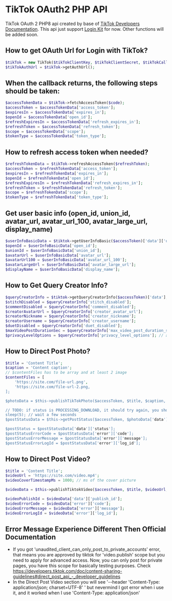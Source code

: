 # TikTok OAuth2 PHP API
TikTok OAuth 2 PHP8 api created by base of [TikTok Developers Documentation](https://developers.tiktok.com/).
This api just support [Login Kit](https://developers.tiktok.com/doc/login-kit-web/) for now. Other functions will be added soon.

## How to get OAuth Url for Login with TikTok?
```php
$tikTok = new TikTok($tikTokClientKey, $tikTokClientSecret, $tikTokCallbackUrl);
$tikTokAuthUrl = $tikTok->getAuthUrl();
```

## When the callback returns, the following steps should be taken:
```php
$accessTokenData = $tikTok->fetchAccessToken($code);
$accessToken = $accessTokenData['access_token'];
$expiresIn = $accessTokenData['expires_in'];
$openId = $accessTokenData['open_id'];
$refreshExpiresIn = $accessTokenData['refresh_expires_in'];
$refreshToken = $accessTokenData['refresh_token'];
$scope = $accessTokenData['scope'];
$tokenType = $accessTokenData['token_type'];
```

## How to refresh access token when needed?
```php
$refreshTokenData = $tikTok->refreshAccessToken($refreshToken);
$accessToken = $refreshTokenData['access_token'];
$expiresIn = $refreshTokenData['expires_in'];
$openId = $refreshTokenData['open_id'];
$refreshExpiresIn = $refreshTokenData['refresh_expires_in'];
$refreshToken = $refreshTokenData['refresh_token'];
$scope = $refreshTokenData['scope'];
$tokenType = $refreshTokenData['token_type'];
```

## Get user basic info (open_id, union_id, avatar_url, avatar_url_100, avatar_large_url, display_name)
```php
$userInfoBasicData = $tiktok->getUserInfoBasic($accessToken)['data']['user'];
$openId = $userInfoBasicData['open_id'];
$unionId = $userInfoBasicData['union_id'];
$avatarUrl = $userInfoBasicData['avatar_url'];
$avatarUrl100 = $userInfoBasicData['avatar_url_100'];
$avatarLargeUrl = $userInfoBasicData['avatar_large_url'];
$displayName = $userInfoBasicData['display_name'];
```

## How to Get Query Creator Info?
```php
$queryCreatorInfo = $tiktok->getQueryCreatorInfo($accessToken)['data'];
$stitchDisabled = $queryCreatorInfo['stitch_disabled'];
$commentDisabled = $queryCreatorInfo['comment_disabled'];
$creatorAvatarUrl = $queryCreatorInfo['creator_avatar_url'];
$creatorNickname = $queryCreatorInfo['creator_nickname'];
$creatorUsername = $queryCreatorInfo['creator_username'];
$duetDisabled = $queryCreatorInfo['duet_disabled'];
$maxVideoPostDurationSec = $queryCreatorInfo['max_video_post_duration_sec'];
$privacyLevelOptions = $queryCreatorInfo['privacy_level_options']; // array, [0]=> string(18) "PUBLIC_TO_EVERYONE" [1]=> string(21) "MUTUAL_FOLLOW_FRIENDS" [2]=> string(9) "SELF_ONLY" 
```

## How to Direct Post Photo?
```php
$title = 'Content Title';
$caption = 'Content caption';
// $contentFiles has to be array and at least 2 image
$contentFiles = [
    'https://site.com/file-url.png',
    'https://site.com/file-url-2.png,
];

$photoData = $this->publishTikTokPhoto($accessToken, $title, $caption, $contentFiles);

// TODO: if status is PROCESSING_DOWNLOAD, it should try again, you should use sleep and var getPostStatus inside do while
sleep(5); // wait a few seconds
$postStatusData = $this->getPostStatus($accessToken, $photoData['data']['publish_id']);

$postStatus = $postStatusData['data']['status'];
$postStatusErrorCode = $postStatusData['error']['code'];
$postStatusErrorMessage = $postStatusData['error']['message'];
$postStatusErrorLogId = $postStatusData['error']['log_id'];
```

## How to Direct Post Video?
```php
$title = 'Content Title';
$videoUrl = 'https://site.com/video.mp4';
$videoCoverTimestampMs = 1000; // ms of the cover picture

$videoData = $this->publishTiktokVideo($accessToken, $title, $videoUrl, $videoCoverTimestampMs);

$videoPublishId = $videoData['data']['publish_id'];
$videoErrorCode = $videoData['error']['code'];
$videoErrorMessage = $videoData['error']['message'];
$videoErrorLogId = $videoData['error']['log_id'];
```

## Error Message Experience Different Then Official Documentation
- If you got 'unaudited_client_can_only_post_to_private_accounts' error, that means you are approved by tiktok for 'video.publish' scope but you need to apply for advanced access. Now, you can only post for private pages, you have this scope for basically testing purposes. Check https://developers.tiktok.com/doc/content-sharing-guidelines#direct_post_api_-_developer_guidelines
- In the Direct Post Video section you will see '--header 'Content-Type: application/json; charset=UTF-8' \' but nevermind I got error when i use it, and it worked when I use 'Content-Type: application/json'
